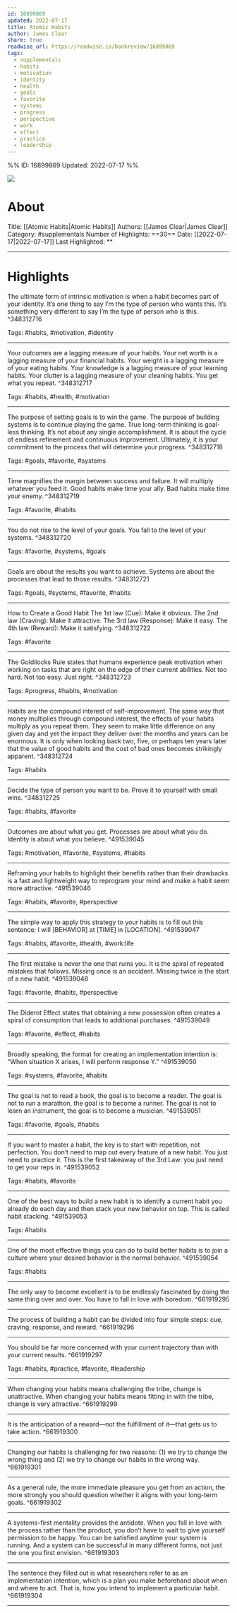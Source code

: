 ```yaml
---
id: 16899869
updated: 2022-07-17
title: Atomic Habits
author: James Clear
share: true
readwise_url: https://readwise.io/bookreview/16899869
tags:
  - supplementals
  - habits
  - motivation
  - identity
  - health
  - goals
  - favorite
  - systems
  - progress
  - perspective
  - work
  - effect
  - practice
  - leadership
---
```


%%
ID: 16899869
Updated: 2022-07-17
%%

![]( https://images-na.ssl-images-amazon.com/images/I/51Eqf-URhoL._SL500_.jpg)

# About
Title: [[Atomic Habits|Atomic Habits]]
Authors: [[James Clear|James Clear]]
Category: #supplementals
Number of Highlights: ==30==
Date: [[2022-07-17|2022-07-17]]
Last Highlighted: **

---

# Highlights

The ultimate form of intrinsic motivation is when a habit becomes part of your identity. It’s one thing to say I’m the type of person who wants this. It’s something very different to say I’m the type of person who is this. ^348312716

Tags: #habits, #motivation, #identity

---
Your outcomes are a lagging measure of your habits. Your net worth is a lagging measure of your financial habits. Your weight is a lagging measure of your eating habits. Your knowledge is a lagging measure of your learning habits. Your clutter is a lagging measure of your cleaning habits. You get what you repeat. ^348312717

Tags: #habits, #health, #motivation

---
The purpose of setting goals is to win the game. The purpose of building systems is to continue playing the game. True long-term thinking is goal-less thinking. It’s not about any single accomplishment. It is about the cycle of endless refinement and continuous improvement. Ultimately, it is your commitment to the process that will determine your progress. ^348312718

Tags: #goals, #favorite, #systems

---
Time magnifies the margin between success and failure. It will multiply whatever you feed it. Good habits make time your ally. Bad habits make time your enemy. ^348312719

Tags: #favorite, #habits

---
You do not rise to the level of your goals. You fall to the level of your systems. ^348312720

Tags: #favorite, #systems, #goals

---
Goals are about the results you want to achieve. Systems are about the processes that lead to those results. ^348312721

Tags: #goals, #systems, #favorite, #habits

---
How to Create a Good Habit The 1st law (Cue): Make it obvious. The 2nd law (Craving): Make it attractive. The 3rd law (Response): Make it easy. The 4th law (Reward): Make it satisfying. ^348312722

Tags: #favorite

---
The Goldilocks Rule states that humans experience peak motivation when working on tasks that are right on the edge of their current abilities. Not too hard. Not too easy. Just right. ^348312723

Tags: #progress, #habits, #motivation

---
Habits are the compound interest of self-improvement. The same way that money multiplies through compound interest, the effects of your habits multiply as you repeat them. They seem to make little difference on any given day and yet the impact they deliver over the months and years can be enormous. It is only when looking back two, five, or perhaps ten years later that the value of good habits and the cost of bad ones becomes strikingly apparent. ^348312724

Tags: #habits

---
Decide the type of person you want to be. Prove it to yourself with small wins. ^348312725

Tags: #habits, #favorite

---
Outcomes are about what you get. Processes are about what you do. Identity is about what you believe. ^491539045

Tags: #motivation, #favorite, #systems, #habits

---
Reframing your habits to highlight their benefits rather than their drawbacks is a fast and lightweight way to reprogram your mind and make a habit seem more attractive. ^491539046

Tags: #habits, #favorite, #perspective

---
The simple way to apply this strategy to your habits is to fill out this sentence: I will [BEHAVIOR] at [TIME] in [LOCATION]. ^491539047

Tags: #habits, #favorite, #health, #work:life

---
The first mistake is never the one that ruins you. It is the spiral of repeated mistakes that follows. Missing once is an accident. Missing twice is the start of a new habit. ^491539048

Tags: #favorite, #habits, #perspective

---
The Diderot Effect states that obtaining a new possession often creates a spiral of consumption that leads to additional purchases. ^491539049

Tags: #favorite, #effect, #habits

---
Broadly speaking, the format for creating an implementation intention is: “When situation X arises, I will perform response Y.” ^491539050

Tags: #systems, #favorite, #habits

---
The goal is not to read a book, the goal is to become a reader. The goal is not to run a marathon, the goal is to become a runner. The goal is not to learn an instrument, the goal is to become a musician. ^491539051

Tags: #favorite, #goals, #habits

---
If you want to master a habit, the key is to start with repetition, not perfection. You don’t need to map out every feature of a new habit. You just need to practice it. This is the first takeaway of the 3rd Law: you just need to get your reps in. ^491539052

Tags: #habits, #favorite

---
One of the best ways to build a new habit is to identify a current habit you already do each day and then stack your new behavior on top. This is called habit stacking. ^491539053

Tags: #habits

---
One of the most effective things you can do to build better habits is to join a culture where your desired behavior is the normal behavior. ^491539054

Tags: #habits

---
The only way to become excellent is to be endlessly fascinated by doing the same thing over and over. You have to fall in love with boredom. ^661919295

---
The process of building a habit can be divided into four simple steps: cue, craving, response, and reward. ^661919296

---
You should be far more concerned with your current trajectory than with your current results. ^661919297

Tags: #habits, #practice, #favorite, #leadership

---
When changing your habits means challenging the tribe, change is unattractive. When changing your habits means fitting in with the tribe, change is very attractive. ^661919299

---
It is the anticipation of a reward—not the fulfillment of it—that gets us to take action. ^661919300

---
Changing our habits is challenging for two reasons: (1) we try to change the wrong thing and (2) we try to change our habits in the wrong way. ^661919301

---
As a general rule, the more immediate pleasure you get from an action, the more strongly you should question whether it aligns with your long-term goals. ^661919302

---
A systems-first mentality provides the antidote. When you fall in love with the process rather than the product, you don’t have to wait to give yourself permission to be happy. You can be satisfied anytime your system is running. And a system can be successful in many different forms, not just the one you first envision. ^661919303

---
The sentence they filled out is what researchers refer to as an implementation intention, which is a plan you make beforehand about when and where to act. That is, how you intend to implement a particular habit. ^661919304

---